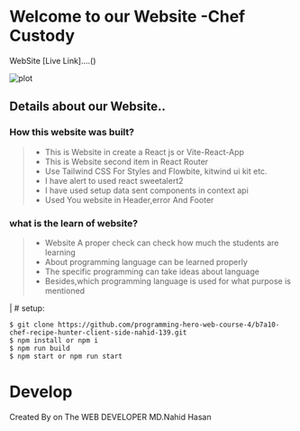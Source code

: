 # Welcome to our Website -Chef Custody

WebSite  [Live Link]....() 

![plot](https://i.ibb.co/vBWVt04/3e8b208aec729fe8ea7e15ead554e7d5-modified.png)


## Details about our Website..
### How this website  was built?
> * This is Website in create a React js or Vite-React-App
> * This is Website second item in React Router
> * Use Tailwind CSS For Styles and Flowbite, kitwind ui kit etc.
> * I have alert to used react sweetalert2
> * I have used setup  data sent components in context api
> * Used You website in Header,error And Footer


### what is the learn of website?
> * Website A proper check can check how much the students are learning
> * About programming language can be learned properly
> * The specific programming can take ideas about language
> * Besides,which programming language is used for what purpose is mentioned

| # setup:


```
$ git clone https://github.com/programming-hero-web-course-4/b7a10-chef-recipe-hunter-client-side-nahid-139.git
$ npm install or npm i
$ npm run build  
$ npm start or npm run start
```

# Develop

Created By on The WEB DEVELOPER MD.Nahid Hasan







